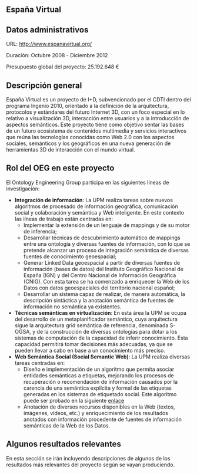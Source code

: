 ## España Virtual

## Datos administrativos
URL: http://www.espanavirtual.org/

Duración: Octubre 2008 - Diciembre 2012

Presupuesto global del proyecto: 25.192.648 €

## Descripción general

España Virtual es un proyecto de I+D, subvencionado por el CDTI dentro del programa Ingenio 2010, orientado a la definición de la arquitectura, protocolos y estándares del futuro Internet 3D, con un foco especial en lo relativo a visualización 3D, interacción entre usuarios y a la introducción de aspectos semánticos. Este proyecto tiene como objetivo sentar las bases de un futuro ecosistema de contenidos multimedia y servicios interactivos que reúna las tecnologías conocidas como Web 2.0 con los aspectos sociales, semánticos y los geográficos en una nueva generación de herramientas 3D de interacción con el mundo virtual. 



## Rol del OEG en este proyecto

El Ontology Engineering Group participa en las siguientes líneas de investigación: 

* **Integración de información**: La UPM realiza tareas sobre nuevos algoritmos de procesado de información geográfica, comunicación social y colaboración y semántica y Web inteligente. En este contexto las líneas de trabajo están centradas en: 
  * Implementar la extensión de un lenguaje de mappings y de su motor de inferencia; 
  * Desarrollar técnicas de descubrimiento automático de mappings entre una ontología y diversas fuentes de información, con lo que se pretende alcanzar un proceso de integración semántica de diversas fuentes de conocimiento geoespacial; 
  * Generar Linked Data geoespacial a partir de diversas fuentes de información (bases de datos) del Instituto Geográfico Nacional de España (IGN) y del Centro Nacional de Información Geográfica (CNIG). Con esta tarea se ha comenzado a enriquecer la Web de los Datos con datos geoespaciales del territorio nacional español; 
  * Desarrollar un sistema capaz de realizar, de manera automática, la descripción sintáctica y la anotación semántica de fuentes de información no semántica ya existentes. 
* **Técnicas semánticas en virtualización**: En esta área la UPM se ocupa del desarrollo de un metaplanificador semántico, cuya arquitectura sigue la arquitectura grid semántica de referencia, denominada S-OGSA, y de la construcción de diversas ontologías para dotar a los sistemas de computación de la capacidad de inferir conocimiento. Esta capacidad permitirá tomar decisiones más adecuadas, ya que se pueden llevar a cabo en base a un conocimiento más preciso. 
* **Web Semántica Social (Social Semantic Web)**: La UPM realiza diversas tareas centradas en: 
  * Diseño e implementación de un algoritmo que permita asociar entidades semánticas a etiquetas, mejorando los procesos de recuperación o recomendación de información causados por la carencia de una semántica explícita y formal de las etiquetas generadas en los sistemas de etiquetado social. Este algoritmo puede ser probado en la siguiente [enlace](http://robinson.dia.fi.upm.es:8080/SemanticTagsWebApp/index.jsp)
  * Anotación de diversos recursos disponibles en la Web (textos, imágenes, vídeos, etc.) y enriquecimiento de los resultados anotados con información procedente de fuentes de información semánticas de la Web de los Datos.

## Algunos resultados relevantes
En esta sección se irán incluyendo descripciones de algunos de los resultados más relevantes del proyecto según se vayan produciendo.
